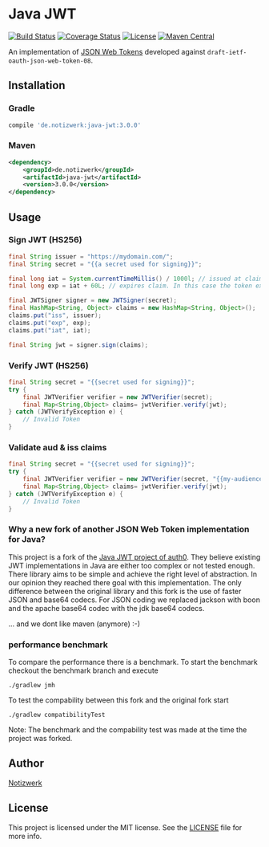 # Java JWT

[![Build Status](https://travis-ci.org/auth0/java-jwt.svg?branch=master)](https://travis-ci.org/auth0/java-jwt)
[![Coverage Status](https://img.shields.io/codecov/c/github/auth0/java-jwt/master.svg?style=flat-square)](https://codecov.io/github/auth0/java-jwt)
[![License](http://img.shields.io/:license-mit-blue.svg?style=flat)](http://doge.mit-license.org)
[![Maven Central](https://img.shields.io/maven-central/v/com.auth0/java-jwt.svg)](http://search.maven.org/#search%7Cga%7C1%7Ca%3A%22java-jwt%22)

An implementation of [JSON Web Tokens](http://self-issued.info/docs/draft-ietf-oauth-json-web-token.html) developed against `draft-ietf-oauth-json-web-token-08`.

## Installation

### Gradle

```gradle
compile 'de.notizwerk:java-jwt:3.0.0'
```

### Maven

```xml
<dependency>
    <groupId>de.notizwerk</groupId>
    <artifactId>java-jwt</artifactId>
    <version>3.0.0</version>
</dependency>
```

## Usage

### Sign JWT (HS256)

```java
final String issuer = "https://mydomain.com/";
final String secret = "{{a secret used for signing}}";

final long iat = System.currentTimeMillis() / 1000l; // issued at claim 
final long exp = iat + 60L; // expires claim. In this case the token expires in 60 seconds

final JWTSigner signer = new JWTSigner(secret);
final HashMap<String, Object> claims = new HashMap<String, Object>();
claims.put("iss", issuer);
claims.put("exp", exp);
claims.put("iat", iat);

final String jwt = signer.sign(claims);
```

### Verify JWT (HS256)

```java
final String secret = "{{secret used for signing}}";
try {
    final JWTVerifier verifier = new JWTVerifier(secret);
    final Map<String,Object> claims= jwtVerifier.verify(jwt);
} catch (JWTVerifyException e) {
    // Invalid Token
}
```

### Validate aud & iss claims

```java
final String secret = "{{secret used for signing}}";
try {
    final JWTVerifier verifier = new JWTVerifier(secret, "{{my-audience}}", "{{my-issuer}}");
    final Map<String,Object> claims= jwtVerifier.verify(jwt);
} catch (JWTVerifyException e) {
    // Invalid Token
}
```


### Why a new fork of another JSON Web Token implementation for Java?

This project is a fork of the [Java JWT project of auth0](https://github.com/auth0/java-jwt).
They believe existing JWT implementations in Java are either too complex or not tested enough. There library aims to be simple and achieve the right level of abstraction. 
In our opinion they reached there goal with this implementation. The only difference between the original library and this fork is the use of faster JSON and base64 codecs. 
For JSON coding we replaced jackson with boon and the apache base64 codec with the jdk base64 codecs. 

... and we dont like maven (anymore) :-)

### performance benchmark

To compare the performance there is a benchmark. To start the benchmark checkout the benchmark branch and execute 

```
./gradlew jmh
```

To test the compability between this fork and the original fork start 
```
./gradlew compatibilityTest
```

Note: The benchmark and the compability test was made at the time the project was forked.

## Author

[Notizwerk](notizwerk.de)

## License

This project is licensed under the MIT license. See the [LICENSE](LICENSE.txt) file for more info.
